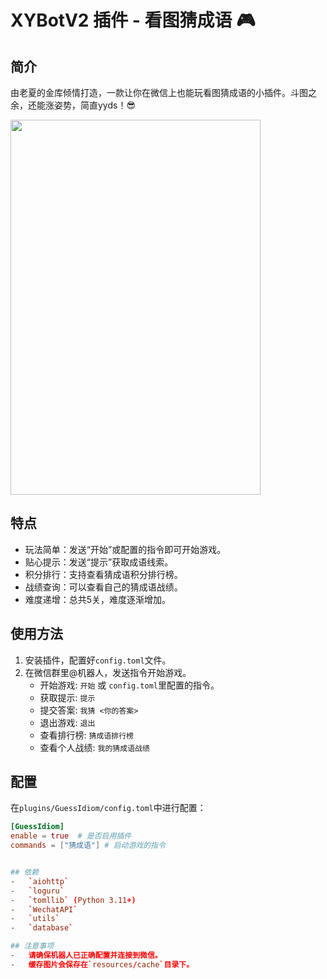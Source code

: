 # XYBotV2 插件 - 看图猜成语 🎮

## 简介
由老夏的金库倾情打造，一款让你在微信上也能玩看图猜成语的小插件。斗图之余，还能涨姿势，简直yyds！😎

<img src="https://github.com/user-attachments/assets/a2627960-69d8-400d-903c-309dbeadf125" width="400" height="600">

## 特点
- 玩法简单：发送“开始”或配置的指令即可开始游戏。
- 贴心提示：发送“提示”获取成语线索。
- 积分排行：支持查看猜成语积分排行榜。
- 战绩查询：可以查看自己的猜成语战绩。
- 难度递增：总共5关，难度逐渐增加。

## 使用方法
1.  安装插件，配置好`config.toml`文件。
2.  在微信群里@机器人，发送指令开始游戏。
    -   开始游戏: `开始` 或 `config.toml`里配置的指令。
    -   获取提示: `提示`
    -   提交答案: `我猜 <你的答案>`
    -   退出游戏: `退出`
    -   查看排行榜: `猜成语排行榜`
    -   查看个人战绩: `我的猜成语战绩`

## 配置
在`plugins/GuessIdiom/config.toml`中进行配置：
```toml
[GuessIdiom]
enable = true  # 是否启用插件
commands = ["猜成语"] # 启动游戏的指令


## 依赖
-   `aiohttp`
-   `loguru`
-   `tomllib` (Python 3.11+)
-   `WechatAPI`
-   `utils`
-   `database`

## 注意事项
-   请确保机器人已正确配置并连接到微信。
-   缓存图片会保存在`resources/cache`目录下。
